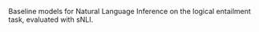 Baseline models for Natural Language Inference on the logical entailment task, evaluated with sNLI. 